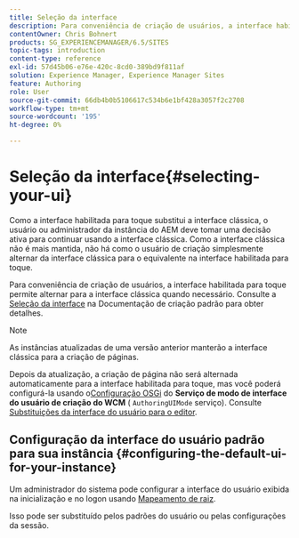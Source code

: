 ```yaml
---
title: Seleção da interface
description: Para conveniência de criação de usuários, a interface habilitada para toque permite alternar para a interface clássica quando necessário.
contentOwner: Chris Bohnert
products: SG_EXPERIENCEMANAGER/6.5/SITES
topic-tags: introduction
content-type: reference
exl-id: 57d45b06-e76e-420c-8cd0-389bd9f811af
solution: Experience Manager, Experience Manager Sites
feature: Authoring
role: User
source-git-commit: 66db4b0b5106617c534b6e1bf428a3057f2c2708
workflow-type: tm+mt
source-wordcount: '195'
ht-degree: 0%

---
```


# Seleção da interface{#selecting-your-ui}

Como a interface habilitada para toque substitui a interface clássica, o usuário ou administrador da instância do AEM deve tomar uma decisão ativa para continuar usando a interface clássica. Como a interface clássica não é mais mantida, não há como o usuário de criação simplesmente alternar da interface clássica para o equivalente na interface habilitada para toque.

Para conveniência de criação de usuários, a interface habilitada para toque permite alternar para a interface clássica quando necessário. Consulte a [Seleção da interface](/help/sites-authoring/select-ui.md) na Documentação de criação padrão para obter detalhes.

>[!NOTE]
>
>As instâncias atualizadas de uma versão anterior manterão a interface clássica para a criação de páginas.
>
>Depois da atualização, a criação de página não será alternada automaticamente para a interface habilitada para toque, mas você poderá configurá-la usando o[Configuração OSGi](/help/sites-deploying/configuring-osgi.md) do **Serviço de modo de interface do usuário de criação do WCM** ( `AuthoringUIMode` serviço). Consulte [Substituições da interface do usuário para o editor](#uioverridesfortheeditor).

## Configuração da interface do usuário padrão para sua instância {#configuring-the-default-ui-for-your-instance}

Um administrador do sistema pode configurar a interface do usuário exibida na inicialização e no logon usando [Mapeamento de raiz](/help/sites-deploying/osgi-configuration-settings.md#daycqrootmapping).

Isso pode ser substituído pelos padrões do usuário ou pelas configurações da sessão.
